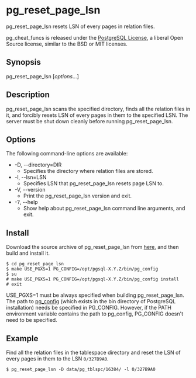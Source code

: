 # pg_reset_page_lsn
pg_reset_page_lsn resets LSN of every pages in relation files.

pg_cheat_funcs is released under the [PostgreSQL License](https://opensource.org/licenses/postgresql), a liberal Open Source license, similar to the BSD or MIT licenses.

## Synopsis
pg_reset_page_lsn [*options*...]

## Description
pg_reset_page_lsn scans the specified directory, finds all the relation files in it, and forcibly resets LSN of every pages in them to the specified LSN. The server must be shut down cleanly before running pg_reset_page_lsn.

## Options
The following command-line options are available:

* -D, --directory=DIR
  * Specifies the directory where relation files are stored.
* -l, --lsn=LSN
  * Specifies LSN that pg_reset_page_lsn resets page LSN to.
* -V, --version
  * Print the pg_reset_page_lsn version and exit.
* -?, --help
  * Show help about pg_reset_page_lsn command line arguments, and exit.

## Install
Download the source archive of pg_reset_page_lsn from [here](https://github.com/MasaoFujii/pg_reset_page_lsn), and then build and install it.

    $ cd pg_reset_page_lsn
    $ make USE_PGXS=1 PG_CONFIG=/opt/pgsql-X.Y.Z/bin/pg_config
    $ su
    # make USE_PGXS=1 PG_CONFIG=/opt/pgsql-X.Y.Z/bin/pg_config install
    # exit

USE_PGXS=1 must be always specified when building pg_reset_page_lsn. The path to [pg_config](http://www.postgresql.org/docs/devel/static/app-pgconfig.html) (which exists in the bin directory of PostgreSQL installation) needs be specified in PG_CONFIG. However, if the PATH environment variable contains the path to pg_config, PG_CONFIG doesn't need to be specified.

## Example
Find all the relation files in the tablespace directory and reset the LSN of every pages in them to the LSN `0/327B9A0`.

    $ pg_reset_page_lsn -D data/pg_tblspc/16384/ -l 0/327B9A0
